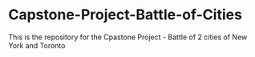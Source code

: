 # Capstone-Project-Battle-of-Cities
This is the repository for the Cpastone Project - Battle of 2 cities of New York and Toronto
